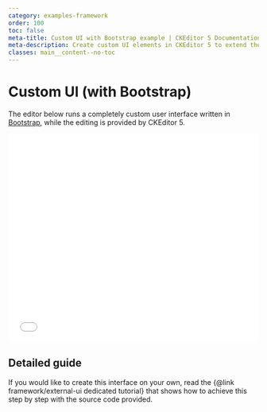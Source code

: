 ```yaml
---
category: examples-framework
order: 100
toc: false
meta-title: Custom UI with Bootstrap example | CKEditor 5 Documentation
meta-description: Create custom UI elements in CKEditor 5 to extend the editor interface with tailored buttons, panels, and interactions.
classes: main__content--no-toc
---
```


# Custom UI (with Bootstrap)

The editor below runs a completely custom user interface written in [Bootstrap](http://getbootstrap.com/), while the editing is provided by CKEditor&nbsp;5.

<iframe src="%BASE_PATH%/snippets/examples/bootstrap-ui.html" style="width: 100%;height: 420px;border: 0;"></iframe>

## Detailed guide

If you would like to create this interface on your own, read the {@link framework/external-ui dedicated tutorial} that shows how to achieve this step by step with the source code provided.
